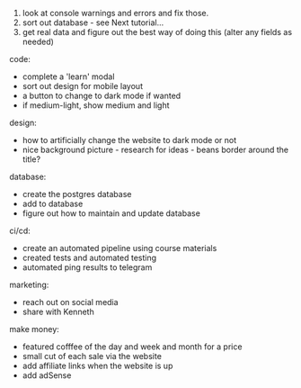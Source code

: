 1. look at console warnings and errors and fix those.
2. sort out database - see Next tutorial...
3. get real data and figure out the best way of doing this (alter any fields as needed)


code:
- complete a 'learn' modal
- sort out design for mobile layout
- a button to change to dark mode if wanted
- if medium-light, show medium and light

design:
- how to artificially change the website to dark mode or not
- nice background picture - research for ideas - beans border around the title?

database:
- create the postgres database
- add to database
- figure out how to maintain and update database

ci/cd:
- create an automated pipeline using course materials
- created tests and automated testing
- automated ping results to telegram

marketing:
- reach out on social media
- share with Kenneth


make money:
- featured cofffee of the day and week and month for a price
- small cut of each sale via the website
- add affiliate links when the website is up
- add adSense 